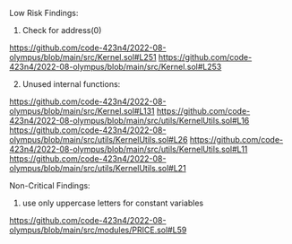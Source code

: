Low Risk Findings:

1. Check for address(0)

https://github.com/code-423n4/2022-08-olympus/blob/main/src/Kernel.sol#L251
https://github.com/code-423n4/2022-08-olympus/blob/main/src/Kernel.sol#L253

2. Unused internal functions:

https://github.com/code-423n4/2022-08-olympus/blob/main/src/Kernel.sol#L131
https://github.com/code-423n4/2022-08-olympus/blob/main/src/utils/KernelUtils.sol#L16
https://github.com/code-423n4/2022-08-olympus/blob/main/src/utils/KernelUtils.sol#L26
https://github.com/code-423n4/2022-08-olympus/blob/main/src/utils/KernelUtils.sol#L11
https://github.com/code-423n4/2022-08-olympus/blob/main/src/utils/KernelUtils.sol#L21

Non-Critical Findings:

1. use only uppercase letters for constant variables

https://github.com/code-423n4/2022-08-olympus/blob/main/src/modules/PRICE.sol#L59